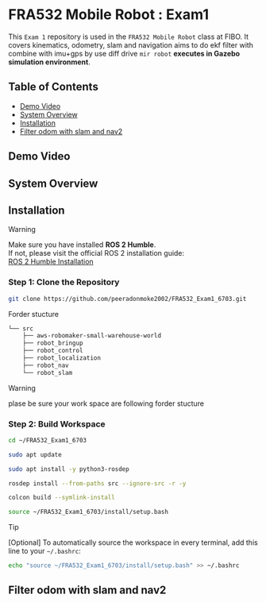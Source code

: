# FRA532 Mobile Robot : Exam1
This `Exam 1` repository is used in the `FRA532 Mobile Robot` class at FIBO. It covers kinematics, odometry, slam and navigation aims to do ekf filter with combine with imu+gps by use diff drive `mir robot` **executes in Gazebo simulation environment**.

## Table of Contents
- [Demo Video](#demo-video)
- [System Overview](#system-overview)
- [Installation](#installation)
- [Filter odom with slam and nav2](#filter-odom-with-slam-and-nav2)


## Demo Video



## System Overview



## Installation

> [!WARNING]  
> Make sure you have installed **ROS 2 Humble**.  
> If not, please visit the official ROS 2 installation guide:  
> [ROS 2 Humble Installation](https://docs.ros.org/en/humble/Installation.html)


### Step 1: Clone the Repository
```bash
git clone https://github.com/peeradonmoke2002/FRA532_Exam1_6703.git
```
Forder stucture 
```markdown
└── src
    ├── aws-robomaker-small-warehouse-world
    ├── robot_bringup
    ├── robot_control
    ├── robot_localization
    ├── robot_nav
    └── robot_slam
```
> [!WARNING]
> plase be sure your work space are following forder stucture


### Step 2: Build Workspace
```bash
cd ~/FRA532_Exam1_6703

sudo apt update

sudo apt install -y python3-rosdep

rosdep install --from-paths src --ignore-src -r -y

colcon build --symlink-install

source ~/FRA532_Exam1_6703/install/setup.bash
```
> [!TIP]  
>[Optional] To automatically source the workspace in every terminal, add this line to your `~/.bashrc`:
>```bash
>echo "source ~/FRA532_Exam1_6703/install/setup.bash" >> ~/.bashrc
>```

## Filter odom with slam and nav2



